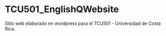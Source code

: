 # TCU501_EnglishQWebsite
Sitio web elaborado en wordpress para el TCU501 - Universidad de Costa Rica.
